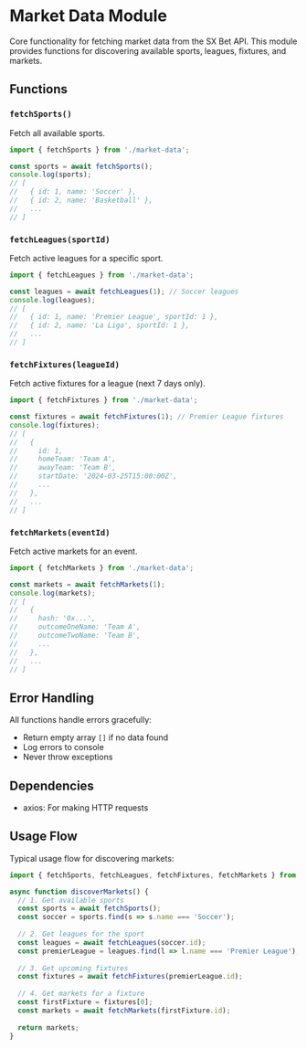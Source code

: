 # Market Data Module

Core functionality for fetching market data from the SX Bet API. This module provides functions for discovering available sports, leagues, fixtures, and markets.

## Functions

### `fetchSports()`
Fetch all available sports.

```javascript
import { fetchSports } from './market-data';

const sports = await fetchSports();
console.log(sports);
// [
//   { id: 1, name: 'Soccer' },
//   { id: 2, name: 'Basketball' },
//   ...
// ]
```

### `fetchLeagues(sportId)`
Fetch active leagues for a specific sport.

```javascript
import { fetchLeagues } from './market-data';

const leagues = await fetchLeagues(1); // Soccer leagues
console.log(leagues);
// [
//   { id: 1, name: 'Premier League', sportId: 1 },
//   { id: 2, name: 'La Liga', sportId: 1 },
//   ...
// ]
```

### `fetchFixtures(leagueId)`
Fetch active fixtures for a league (next 7 days only).

```javascript
import { fetchFixtures } from './market-data';

const fixtures = await fetchFixtures(1); // Premier League fixtures
console.log(fixtures);
// [
//   {
//     id: 1,
//     homeTeam: 'Team A',
//     awayTeam: 'Team B',
//     startDate: '2024-03-25T15:00:00Z',
//     ...
//   },
//   ...
// ]
```

### `fetchMarkets(eventId)`
Fetch active markets for an event.

```javascript
import { fetchMarkets } from './market-data';

const markets = await fetchMarkets(1);
console.log(markets);
// [
//   {
//     hash: '0x...',
//     outcomeOneName: 'Team A',
//     outcomeTwoName: 'Team B',
//     ...
//   },
//   ...
// ]
```

## Error Handling

All functions handle errors gracefully:
- Return empty array `[]` if no data found
- Log errors to console
- Never throw exceptions

## Dependencies

- axios: For making HTTP requests

## Usage Flow

Typical usage flow for discovering markets:

```javascript
import { fetchSports, fetchLeagues, fetchFixtures, fetchMarkets } from './market-data';

async function discoverMarkets() {
  // 1. Get available sports
  const sports = await fetchSports();
  const soccer = sports.find(s => s.name === 'Soccer');
  
  // 2. Get leagues for the sport
  const leagues = await fetchLeagues(soccer.id);
  const premierLeague = leagues.find(l => l.name === 'Premier League');
  
  // 3. Get upcoming fixtures
  const fixtures = await fetchFixtures(premierLeague.id);
  
  // 4. Get markets for a fixture
  const firstFixture = fixtures[0];
  const markets = await fetchMarkets(firstFixture.id);
  
  return markets;
} 